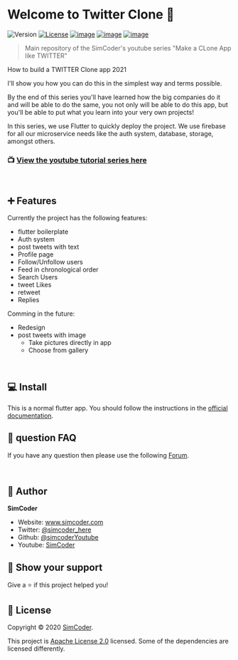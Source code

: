 # Welcome to Twitter Clone 👋
![Version](https://img.shields.io/badge/version-0.1-blue.svg?cacheSeconds=2592000)
[![License](https://img.shields.io/badge/License-Apache%202.0-blue.svg)](https://opensource.org/licenses/Apache-2.0)
[![image](https://img.shields.io/badge/Twitter-1DA1F2?style=for-the-badge&logo=twitter&logoColor=white)](https://twitter.com/simcoder_here)
[![image](https://img.shields.io/badge/Instagram-E4405F?style=for-the-badge&logo=instagram&logoColor=white)](https://www.instagram.com/simcoder_here/)
[![image](https://img.shields.io/badge/YouTube-FF0000?style=for-the-badge&logo=youtube&logoColor=white)](https://www.youtube.com/channel/UCQ5xY26cw5Noh6poIE-VBog)



> Main repository of the SimCoder's youtube series &#34;Make a CLone App like TWITTER&#34;

How to build a TWITTER Clone app 2021

I'll show you how you can do this in the simplest way and terms possible.

By the end of this series you'll have learned how the big companies do it and will be able to do the same, you not only will be able to do this app, but you'll be able to put what you learn into your very own projects!

In this series, we use Flutter to quickly deploy the project. We use firebase for all our microservice needs like the auth system, database, storage, amongst others.


### 📺 [**View the youtube tutorial series here**](https://www.youtube.com/watch?v=Pye5uM8t7OE&list=PLxabZQCAe5fho-YnN8255N1vpoqUJ-RmB)

<br>

## ➕ Features

Currently the project has the following features:
  * flutter boilerplate
  * Auth system  
  * post tweets with text
  * Profile page
  * Follow/Unfollow users
  * Feed in chronological order
  * Search Users
  * tweet Likes
  * retweet
  * Replies

Comming in the future:
  * Redesign
  * post tweets with image
    * Take pictures directly in app
    * Choose from gallery
<br>

## 💻 Install

This is a normal flutter app. You should follow the instructions in the [official documentation](https://flutter.io/docs/get-started/install).

## 💙  question FAQ

If you have any question then please use the following [Forum](https://www.simcoder.com/forum/twitter/).

<br>

## 👤 Author

**SimCoder**

* Website: www.simcoder.com
* Twitter: [@simcoder\_here](https://twitter.com/simcoder\_here)
* Github: [@simcoderYoutube](https://github.com/simcoderYoutube)
* Youtube: [SimCoder](https://www.youtube.com/channel/UCQ5xY26cw5Noh6poIE-VBog)

## 🌟 Show your support


Give a ⭐️ if this project helped you!


## 📝 License

Copyright © 2020 [SimCoder](https://github.com/simcoderYoutube).

This project is [Apache License 2.0](https://github.com/SimCoderYoutube/InstagramClone/blob/master/LICENSE) licensed. Some of the dependencies are licensed differently.
